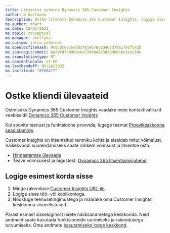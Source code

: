 ```yaml
---
title: Litsentsi ostmine Dynamics 365 Customer Insights
author: m-hartmann
description: Ostke litsents Dynamics 365 Customer Insights, logige sisse ja tutvuge rakendusega.
ms.author: mhart
ms.date: 10/05/2021
ms.topic: conceptual
ms.manager: shellyha
ms.custom: intro-internal
ms.openlocfilehash: 9c83dc6716abd5f81eb7851d462d7d61791f542b
ms.sourcegitcommit: ba29fd7c89bdeba7260b4783662d8da8e1e1e30e
ms.translationtype: MT
ms.contentlocale: et-EE
ms.lasthandoff: 05/18/2022
ms.locfileid: "8768417"
---
```

# <a name="purchase-customer-insights"></a>Ostke kliendi ülevaateid

Ostmiseks Dynamics 365 Customer Insights vaadake meie kontaktivalikuid veebisaidil.[Dynamics 365 Customer Insights](https://dynamics.microsoft.com/ai/customer-insights/)

Kui soovite teenust ja funktsioone proovida, lugege teemat [Proovikeskkonna seadistamine](trial-signup.md).

Customer Insights on litsentsitud rentniku kohta ja sisaldab mitut võimalust. Vaikekvoodi suurendamiseks saate rohkem võimsust ja litsentse osta.
- [Hinnastamise ülevaade](https://dynamics.microsoft.com/ai/customer-insights/pricing/)
- Teave võimsusest ja õigustest: [Dynamics 365 litsentsimisjuhend](https://go.microsoft.com/fwlink/?LinkId=866544)

## <a name="sign-in-for-the-first-time"></a>Logige esimest korda sisse

1. Minge rakenduse [Customer Insights URL-ile](https://home.ci.ai.dynamics.com).
1. Logige sisse töö- või koolikontoga.
1. Nõustuge teenusetingimustega ja määrake oma Customer Insightsi keskkonna sisueelistused.

Pärast esmast sisselogimist näete näidisandmetega keskkonda. Neid andmeid saate kasutada funktsioonide uurimiseks ja rakendusega tutvumiseks. Oma andmete [kasutamiseks looge keskkond](create-environment.md).
